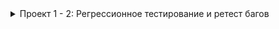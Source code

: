 <details><summary>Проект 1 - 2: Регрессионное тестирование и ретест багов</summary>

   
   https://docs.google.com/document/d/1BeaF1Y2BSoRXTExzpvgdi96TUAe7h_7etRaNmvgHNIw/edit

</details>
